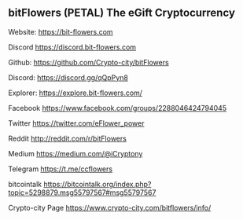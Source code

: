 

bitFlowers (PETAL) 
The eGift Cryptocurrency
-----------------


Website:
https://bit-flowers.com


Discord 
https://discord.bit-flowers.com


Github: 
https://github.com/Crypto-city/bitFlowers


Discord:
https://discord.gg/qQpPyn8


Explorer:
https://explore.bit-flowers.com/


Facebook
https://www.facebook.com/groups/2288046424794045


Twitter
https://twitter.com/eFlower_power


Reddit
http://reddit.com/r/bitFlowers


Medium
https://medium.com/@iCryptony


Telegram
https://t.me/ccflowers


bitcointalk
https://bitcointalk.org/index.php?topic=5298879.msg55797567#msg55797567


Crypto-city Page
https://www.crypto-city.com/bitflowers/info/














